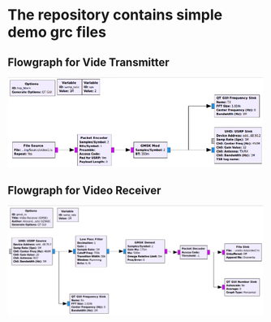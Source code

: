 # The repository contains simple demo grc files

## Flowgraph for Vide Transmitter

![Video Transmitter GNURadio](tmp/video_transmitter.jpg)


## Flowgraph for Video Receiver

![Video Receiver GNURadio](tmp/video_receiver.jpg) 
